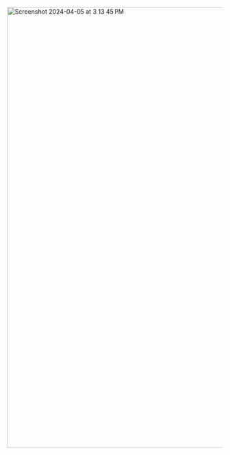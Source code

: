 

<img width="1029" alt="Screenshot 2024-04-05 at 3 13 45 PM" src="https://github.com/thattallman/JWT_Auth_Microservice/assets/82497615/441927da-1b57-43d5-ab43-a9f93db6de3b">
